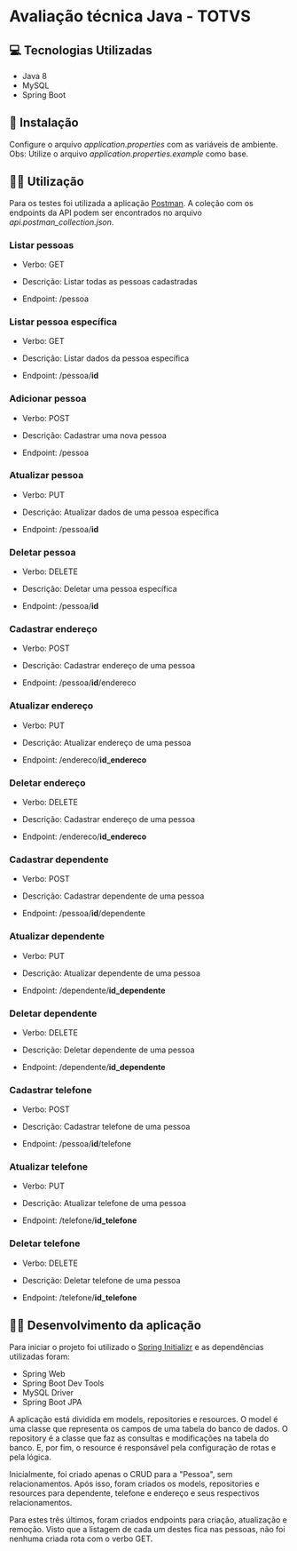 # Avaliação técnica Java - TOTVS

## :computer: Tecnologias Utilizadas

-   Java 8
-   MySQL
-   Spring Boot

## :construction_worker: Instalação

Configure o arquivo _application.properties_ com as variáveis de ambiente. Obs: Utilize o arquivo _application.properties.example_ como base.

## :woman_technologist: Utilização

Para os testes foi utilizada a aplicação [Postman](https://www.postman.com/downloads/). A coleção com os endpoints da API podem ser encontrados no arquivo _api.postman_collection.json_.

### Listar pessoas

-   Verbo: GET

-   Descrição: Listar todas as pessoas cadastradas

-   Endpoint: /pessoa

### Listar pessoa específica

-   Verbo: GET

-   Descrição: Listar dados da pessoa específica

-   Endpoint: /pessoa/**id**

### Adicionar pessoa

-   Verbo: POST

-   Descrição: Cadastrar uma nova pessoa

-   Endpoint: /pessoa

### Atualizar pessoa

-   Verbo: PUT

-   Descrição: Atualizar dados de uma pessoa específica

-   Endpoint: /pessoa/**id**

### Deletar pessoa

-   Verbo: DELETE

-   Descrição: Deletar uma pessoa específica

-   Endpoint: /pessoa/**id**

### Cadastrar endereço

-   Verbo: POST

-   Descrição: Cadastrar endereço de uma pessoa

-   Endpoint: /pessoa/**id**/endereco

### Atualizar endereço

-   Verbo: PUT

-   Descrição: Atualizar endereço de uma pessoa

-   Endpoint: /endereco/**id_endereco**

### Deletar endereço

-   Verbo: DELETE

-   Descrição: Cadastrar endereço de uma pessoa

-   Endpoint: /endereco/**id_endereco**

### Cadastrar dependente

-   Verbo: POST

-   Descrição: Cadastrar dependente de uma pessoa

-   Endpoint: /pessoa/**id**/dependente

### Atualizar dependente

-   Verbo: PUT

-   Descrição: Atualizar dependente de uma pessoa

-   Endpoint: /dependente/**id_dependente**

### Deletar dependente

-   Verbo: DELETE

-   Descrição: Deletar dependente de uma pessoa

-   Endpoint: /dependente/**id_dependente**

### Cadastrar telefone

-   Verbo: POST

-   Descrição: Cadastrar telefone de uma pessoa

-   Endpoint: /pessoa/**id**/telefone

### Atualizar telefone

-   Verbo: PUT

-   Descrição: Atualizar telefone de uma pessoa

-   Endpoint: /telefone/**id_telefone**

### Deletar telefone

-   Verbo: DELETE

-   Descrição: Deletar telefone de uma pessoa

-   Endpoint: /telefone/**id_telefone**

## :man_teacher: Desenvolvimento da aplicação

Para iniciar o projeto foi utilizado o [Spring Initializr](https://start.spring.io/) e as dependências utilizadas foram:

-   Spring Web
-   Spring Boot Dev Tools
-   MySQL Driver
-   Spring Boot JPA

A aplicação está dividida em models, repositories e resources. O model é uma classe que representa os campos de uma tabela do banco de dados. O repository é a classe que faz as consultas e modificações na tabela do banco. E, por fim, o resource é responsável pela configuração de rotas e pela lógica.

Inicialmente, foi criado apenas o CRUD para a "Pessoa", sem relacionamentos. Após isso, foram criados os models, repositories e resources para dependente, telefone e endereço e seus respectivos relacionamentos.

Para estes três últimos, foram criados endpoints para criação, atualização e remoção. Visto que a listagem de cada um destes fica nas pessoas, não foi nenhuma criada rota com o verbo GET.
